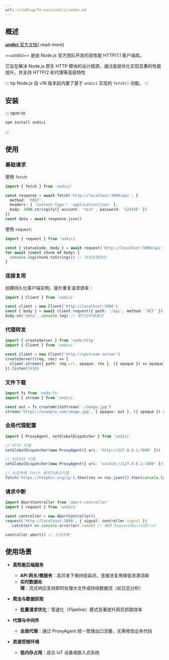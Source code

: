 ```yaml
---
url: /czxBlog/fe-oss/undici/index.md
---
```

## 概述

[**undici** 官方文档](https://undici.nodejs.org/){.read-more}

\==undici== 是由 Node.js 官方团队开发的高性能 HTTP/1.1 客户端库。

它旨在解决 Node.js 原生 HTTP 模块的设计瓶颈，通过底层优化实现显著的性能提升，并支持 HTTP/2 和代理等高级特性

::: tip Node.js 自 v18 版本起内置了基于 `undici` 实现的 `fetch()` 功能。
:::

## 安装

::: npm-to

```sh
npm install undici
```

:::

## 使用

### 基础请求

使用 `fetch`:

```ts
import { fetch } from 'undici'

const response = await fetch('http://localhost:3000/api', {
  method: 'POST',
  headers: { 'Content-Type': 'application/json' },
  body: JSON.stringify({ account: 'test', password: '123456' })
})
const data = await response.json()
```

使用 `request`:

```ts
import { request } from 'undici'

const { statusCode, body } = await request('http://localhost:3000/api')
for await (const chunk of body) {
  console.log(chunk.toString()) // 流式处理响应
}
```

### 连接复用

创建持久化客户端实例，提升重复请求效率：

```ts
import { Client } from 'undici'

const client = new Client('http://localhost:3000')
const { body } = await client.request({ path: '/api', method: 'GET' })
body.on('data', console.log) // 事件监听数据流
```

### 代理转发

```ts
import { createServer } from 'node:http'
import { Client } from 'undici'

const client = new Client('http://upstream-server')
createServer((req, res) => {
  client.stream({ path: req.url, opaque: res }, ({ opaque }) => opaque)
}).listen(3010)
```

### 文件下载

```ts
import fs from 'node:fs'
import { stream } from 'undici'

const out = fs.createWriteStream('./image.jpg')
stream('https://example.com/image.jpg', { opaque: out }, ({ opaque }) => opaque)
```

### 全局代理配置

```ts
import { ProxyAgent, setGlobalDispatcher } from 'undici'

// HTTP 代理
setGlobalDispatcher(new ProxyAgent({ uri: 'http://127.0.0.1:7890' }))

// SOCKS5 代理
setGlobalDispatcher(new ProxyAgent({ uri: 'socks5://127.0.0.1:1080' }))

// 此后所有 fetch 请求均通过代理
fetch('https://httpbin.org/ip').then(res => res.json()).then(console.log)
```

### 请求中断

```ts
import AbortController from 'abort-controller'
import { request } from 'undici'

const controller = new AbortController()
request('http://localhost:3000', { signal: controller.signal })
  .catch(err => console.error(err.name)) // 捕获 RequestAbortedError

controller.abort() // 主动中断
```

## 使用场景

* **高性能后端服务**

  * **API 网关/微服务**：高并发下保持低延迟，连接池复用降低资源消耗
  * **实时数据处理**：流式响应支持即时处理大文件或持续数据流（如日志分析）

* **爬虫与数据抓取**

  * **批量请求优化**：管道化（Pipeline）模式显著提升网页抓取效率

* **代理与中间件**

  * **全局代理**：通过 ProxyAgent 统一管理出口流量，无需修改业务代码

* **资源受限环境**

  * **低内存占用**：适合 IoT 设备或嵌入式系统
